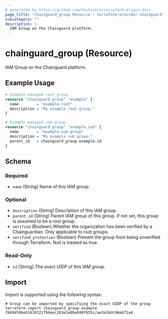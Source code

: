 ```yaml
---
# generated by https://github.com/hashicorp/terraform-plugin-docs
page_title: "chainguard_group Resource - terraform-provider-chainguard"
subcategory: ""
description: |-
  IAM Group on the Chainguard platform.
---
```


# chainguard_group (Resource)

IAM Group on the Chainguard platform.

## Example Usage

```terraform
# Example managed root group.
resource "chainguard_group" "example" {
  name        = "example-root"
  description = "My example root group."
}

# Example managed sub-group.
resource "chainguard_group" "example_sub" {
  name        = "example-sub-group"
  description = "My example sub group."
  parent_id   = chainguard_group.example.id
}
```

<!-- schema generated by tfplugindocs -->
## Schema

### Required

- `name` (String) Name of this IAM group.

### Optional

- `description` (String) Description of this IAM group.
- `parent_id` (String) Parent IAM group of this group. If not set, this group is assumed to be a root group.
- `verified` (Boolean) Whether the organization has been verified by a Chainguardian. Only applicable to root groups.
- `verified_protection` (Boolean) Prevent the group from being unverified through Terraform. Null is treated as true.

### Read-Only

- `id` (String) The exact UIDP of this IAM group.

## Import

Import is supported using the following syntax:

```shell
# Group can be imported by specifying the exact UIDP of the group
terraform import chainguard_group.example fb694596eb1678321f94eec283e1e0be690f655c/ae3a1bdc96e6f1a4
```
